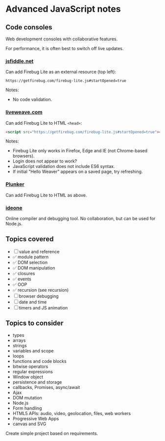 # Advanced JavaScript notes

## Code consoles
Web development consoles with collaborative features.

For performance, it is often best to switch off live updates.

### [jsfiddle.net](https://jsfiddle.net/)
Can add Firebug Lite as an external resource (top left):

```
https://getfirebug.com/firebug-lite.js#startOpened=true
```

Notes:

* No code validation.


### [liveweave.com](https://liveweave.com/)
Can add Firebug Lite to HTML `<head>`:

```html
<script src="https://getfirebug.com/firebug-lite.js#startOpened=true"></script>
```

Notes:

* Firebug Lite only works in Firefox, Edge and IE (not Chrome-based browsers).
* Login does not appear to work?
* JavaScript validation does not include ES6 syntax.
* If initial "Hello Weaver" appears on a saved page, try refreshing.

### [Plunker](http://plnkr.co/)
Can add Firebug Lite to HTML as above.


### [ideone](https://ideone.com/)
Online compiler and debugging tool. No collaboration, but can be used for Node.js.


## Topics covered

* ☐ value and reference
* ✅ module pattern
* ✅ DOM selection
* ✅ DOM manipulation
* ✅ closures
* ✅ events
* ✅ OOP
* ✅ recursion (see recursion)
* ☐ browser debugging
* ☐ date and time
* ☐ timers and JS animation


## Topics to consider


* types
* arrays
* strings
* variables and scope
* loops
* functions and code blocks
* bitwise operators
* regular expressions
* Window object
* persistence and storage
* callbacks, Promises, async/await
* Ajax
* DOM mutation
* Node.js
* Form handling
* HTML5 APIs: audio, video, geolocation, files, web workers
* Progressive Web Apps
* canvas and SVG


Create simple project based on requirements.
